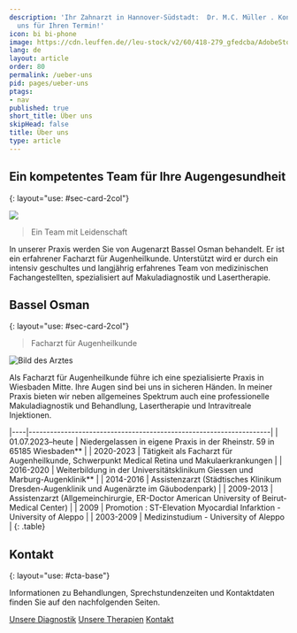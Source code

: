 ```yaml
---
description: 'Ihr Zahnarzt in Hannover-Südstadt:  Dr. M.C. Müller . Kontaktieren Sie
  uns für Ihren Termin!'
icon: bi bi-phone
image: https://cdn.leuffen.de//leu-stock/v2/60/418-279_gfedcba/AdobeStock_99592855.webp
lang: de
layout: article
order: 80
permalink: /ueber-uns
pid: pages/ueber-uns
ptags:
- nav
published: true
short_title: Über uns
skipHead: false
title: Über uns
type: article
---
```

## Ein kompetentes Team für Ihre Augengesundheit
{: layout="use: #sec-card-2col"}

![](https://cdn.leuffen.de//leu-stock/v2/60/418-279_gfedcba/AdobeStock_99592855.webp)

> Ein Team mit Leidenschaft

In unserer Praxis werden Sie von Augenarzt Bassel Osman behandelt. Er ist ein erfahrener Facharzt für Augenheilkunde. Unterstützt wird er durch ein intensiv geschultes und langjährig erfahrenes Team von medizinischen Fachangestellten, spezialisiert auf Makuladiagnostik und Lasertherapie. 

## Bassel Osman
{: layout="use: #sec-card-2col"}

> Facharzt für Augenheilkunde

![Bild des Arztes](https://cdn.leuffen.de/hyperpage-components/v1.0//img/default-person-male.jpg)

Als Facharzt für Augenheilkunde führe ich eine spezialisierte Praxis in Wiesbaden Mitte. Ihre Augen sind bei uns in sicheren Händen. In meiner Praxis bieten wir neben allgemeines Spektrum auch eine professionelle Makuladiagnostik und Behandlung, Lasertherapie und Intravitreale Injektionen.

|----|--------------------------------------------------------------------|
| 01.07.2023–heute  | Niedergelassen in eigene Praxis in der Rheinstr. 59 in 65185 Wiesbaden** |
| 2020-2023         | Tätigkeit als Facharzt für Augenheilkunde, Schwerpunkt Medical Retina und Makulaerkrankungen |
|  2016-2020        | Weiterbildung in der Universitätsklinikum Giessen und Marburg-Augenklinik** |
|  2014-2016        | Assistenzarzt  (Städtisches Klinikum Dresden-Augenklinik und Augenärzte im Gäubodenpark) |
|  2009-2013        | Assistenzarzt (Allgemeinchirurgie, ER-Doctor American University of Beirut- Medical Center) |
|  2009             |  Promotion : ST-Elevation Myocardial Infarktion - University of Aleppo |
|  2003-2009        | Medizinstudium - University of Aleppo     |
{: .table}

## Kontakt
{: layout="use: #cta-base"}

Informationen zu Behandlungen, Sprechstundenzeiten und Kontaktdaten finden Sie auf den nachfolgenden Seiten. 

[Unsere Diagnostik](/leistungen/diagnostik.de.html)
[Unsere Therapien](/leistungen/therapien.de.html)
[Kontakt](/kontakt)
